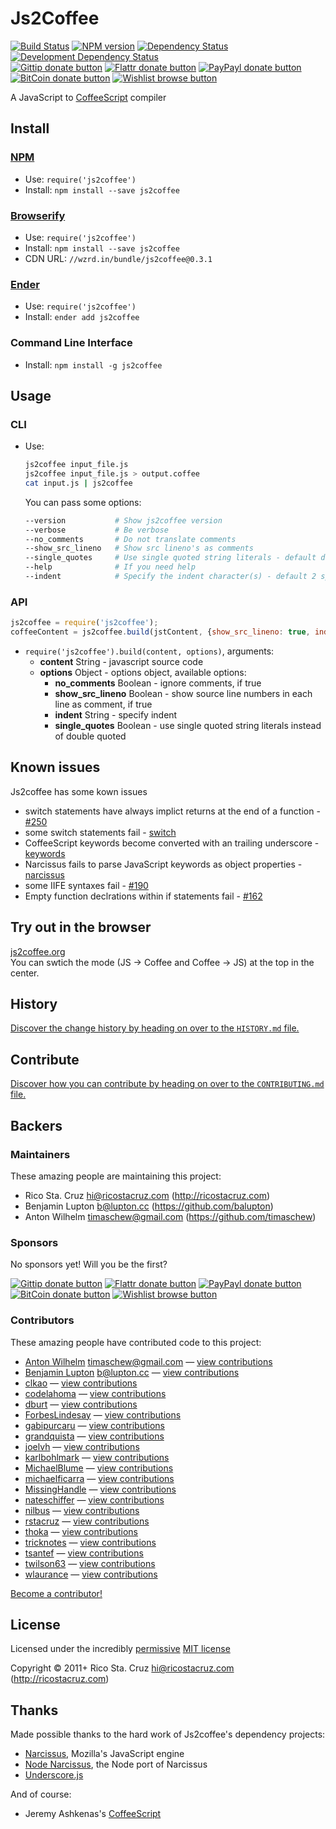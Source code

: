 # Js2Coffee

<!-- BADGES/ -->

[![Build Status](http://img.shields.io/travis-ci/js2coffee/js2coffee.png?branch=master)](http://travis-ci.org/js2coffee/js2coffee "Check this project's build status on TravisCI")
[![NPM version](http://badge.fury.io/js/js2coffee.png)](https://npmjs.org/package/js2coffee "View this project on NPM")
[![Dependency Status](https://david-dm.org/js2coffee/js2coffee.png?theme=shields.io)](https://david-dm.org/js2coffee/js2coffee)
[![Development Dependency Status](https://david-dm.org/js2coffee/js2coffee/dev-status.png?theme=shields.io)](https://david-dm.org/js2coffee/js2coffee#info=devDependencies)<br/>
[![Gittip donate button](http://img.shields.io/gittip/bevry.png)](https://www.gittip.com/bevry/ "Donate weekly to this project using Gittip")
[![Flattr donate button](http://img.shields.io/flattr/donate.png?color=yellow)](http://flattr.com/thing/344188/balupton-on-Flattr "Donate monthly to this project using Flattr")
[![PayPayl donate button](http://img.shields.io/paypal/donate.png?color=yellow)](https://www.paypal.com/cgi-bin/webscr?cmd=_s-xclick&hosted_button_id=QB8GQPZAH84N6 "Donate once-off to this project using Paypal")
[![BitCoin donate button](http://img.shields.io/bitcoin/donate.png?color=yellow)](https://coinbase.com/checkouts/9ef59f5479eec1d97d63382c9ebcb93a "Donate once-off to this project using BitCoin")
[![Wishlist browse button](http://img.shields.io/wishlist/browse.png?color=yellow)](http://amzn.com/w/2F8TXKSNAFG4V "Buy an item on our wishlist for us")

<!-- /BADGES -->


A JavaScript to [CoffeeScript](http://coffeescript.org/) compiler


<!-- INSTALL/ -->

## Install

### [NPM](http://npmjs.org/)
- Use: `require('js2coffee')`
- Install: `npm install --save js2coffee`

### [Browserify](http://browserify.org/)
- Use: `require('js2coffee')`
- Install: `npm install --save js2coffee`
- CDN URL: `//wzrd.in/bundle/js2coffee@0.3.1`

### [Ender](http://ender.jit.su/)
- Use: `require('js2coffee')`
- Install: `ender add js2coffee`

<!-- /INSTALL -->


### Command Line Interface
- Install: `npm install -g js2coffee`


## Usage

### CLI

- Use:

	``` bash
	js2coffee input_file.js
	js2coffee input_file.js > output.coffee
	cat input.js | js2coffee
	```

	You can pass some options:

	``` bash
	--version           # Show js2coffee version
	--verbose           # Be verbose
	--no_comments       # Do not translate comments
	--show_src_lineno   # Show src lineno's as comments
	--single_quotes     # Use single quoted string literals - default double quoted
	--help              # If you need help
	--indent            # Specify the indent character(s) - default 2 spaces
	```


### API

``` javascript
js2coffee = require('js2coffee');
coffeeContent = js2coffee.build(jstContent, {show_src_lineno: true, indent: "    "});
```

- `require('js2coffee').build(content, options)`, arguments:
	- **content** String - javascript source code
	- **options** Object - options object, available options:
		- **no_comments** Boolean - ignore comments, if true
		- **show_src_lineno** Boolean - show source line numbers in each line as comment, if true
		- **indent** String - specify indent
		- **single_quotes** Boolean - use single quoted string literals instead of double quoted

## Known issues

Js2coffee has some kown issues

- switch statements have always implict returns at the end of a function - [#250](https://github.com/rstacruz/js2coffee/pull/250)
- some switch statements fail - [switch](https://github.com/rstacruz/js2coffee/issues?direction=desc&labels=switch-case&page=1&sort=updated&state=open)
- CoffeeScript keywords become converted with an trailing underscore - [keywords](https://github.com/rstacruz/js2coffee/issues?direction=desc&labels=keywords&page=1&sort=updated&state=open)
- Narcissus fails to parse JavaScript keywords as object properties - [narcissus](https://github.com/rstacruz/js2coffee/issues?direction=desc&labels=narcissus&page=1&sort=updated&state=open)
- some IIFE syntaxes fail - [#190](https://github.com/rstacruz/js2coffee/issues/190) 
- Empty function declrations within if statements fail - [#162](https://github.com/rstacruz/js2coffee/issues/162)


## Try out in the browser
[js2coffee.org](http://js2coffee.org)  
You can swtich the mode (JS -> Coffee and Coffee -> JS) at the top in the center.


<!-- HISTORY/ -->

## History
[Discover the change history by heading on over to the `HISTORY.md` file.](https://github.com/js2coffee/js2coffee/blob/master/HISTORY.md#files)

<!-- /HISTORY -->


<!-- CONTRIBUTE/ -->

## Contribute

[Discover how you can contribute by heading on over to the `CONTRIBUTING.md` file.](https://github.com/js2coffee/js2coffee/blob/master/CONTRIBUTING.md#files)

<!-- /CONTRIBUTE -->


<!-- BACKERS/ -->

## Backers

### Maintainers

These amazing people are maintaining this project:

- Rico Sta. Cruz <hi@ricostacruz.com> (http://ricostacruz.com)
- Benjamin Lupton <b@lupton.cc> (https://github.com/balupton)
- Anton Wilhelm <timaschew@gmail.com> (https://github.com/timaschew)

### Sponsors

No sponsors yet! Will you be the first?

[![Gittip donate button](http://img.shields.io/gittip/bevry.png)](https://www.gittip.com/bevry/ "Donate weekly to this project using Gittip")
[![Flattr donate button](http://img.shields.io/flattr/donate.png?color=yellow)](http://flattr.com/thing/344188/balupton-on-Flattr "Donate monthly to this project using Flattr")
[![PayPayl donate button](http://img.shields.io/paypal/donate.png?color=yellow)](https://www.paypal.com/cgi-bin/webscr?cmd=_s-xclick&hosted_button_id=QB8GQPZAH84N6 "Donate once-off to this project using Paypal")
[![BitCoin donate button](http://img.shields.io/bitcoin/donate.png?color=yellow)](https://coinbase.com/checkouts/9ef59f5479eec1d97d63382c9ebcb93a "Donate once-off to this project using BitCoin")
[![Wishlist browse button](http://img.shields.io/wishlist/browse.png?color=yellow)](http://amzn.com/w/2F8TXKSNAFG4V "Buy an item on our wishlist for us")

### Contributors

These amazing people have contributed code to this project:

- [Anton Wilhelm](https://github.com/timaschew) <timaschew@gmail.com> — [view contributions](https://github.com/js2coffee/js2coffee/commits?author=timaschew)
- [Benjamin Lupton](https://github.com/balupton) <b@lupton.cc> — [view contributions](https://github.com/js2coffee/js2coffee/commits?author=balupton)
- [clkao](https://github.com/clkao) — [view contributions](https://github.com/js2coffee/js2coffee/commits?author=clkao)
- [codelahoma](https://github.com/codelahoma) — [view contributions](https://github.com/js2coffee/js2coffee/commits?author=codelahoma)
- [dburt](https://github.com/dburt) — [view contributions](https://github.com/js2coffee/js2coffee/commits?author=dburt)
- [ForbesLindesay](https://github.com/ForbesLindesay) — [view contributions](https://github.com/js2coffee/js2coffee/commits?author=ForbesLindesay)
- [gabipurcaru](https://github.com/gabipurcaru) — [view contributions](https://github.com/js2coffee/js2coffee/commits?author=gabipurcaru)
- [grandquista](https://github.com/grandquista) — [view contributions](https://github.com/js2coffee/js2coffee/commits?author=grandquista)
- [joelvh](https://github.com/joelvh) — [view contributions](https://github.com/js2coffee/js2coffee/commits?author=joelvh)
- [karlbohlmark](https://github.com/karlbohlmark) — [view contributions](https://github.com/js2coffee/js2coffee/commits?author=karlbohlmark)
- [MichaelBlume](https://github.com/MichaelBlume) — [view contributions](https://github.com/js2coffee/js2coffee/commits?author=MichaelBlume)
- [michaelficarra](https://github.com/michaelficarra) — [view contributions](https://github.com/js2coffee/js2coffee/commits?author=michaelficarra)
- [MissingHandle](https://github.com/MissingHandle) — [view contributions](https://github.com/js2coffee/js2coffee/commits?author=MissingHandle)
- [nateschiffer](https://github.com/nateschiffer) — [view contributions](https://github.com/js2coffee/js2coffee/commits?author=nateschiffer)
- [nilbus](https://github.com/nilbus) — [view contributions](https://github.com/js2coffee/js2coffee/commits?author=nilbus)
- [rstacruz](https://github.com/rstacruz) — [view contributions](https://github.com/js2coffee/js2coffee/commits?author=rstacruz)
- [thoka](https://github.com/thoka) — [view contributions](https://github.com/js2coffee/js2coffee/commits?author=thoka)
- [tricknotes](https://github.com/tricknotes) — [view contributions](https://github.com/js2coffee/js2coffee/commits?author=tricknotes)
- [tsantef](https://github.com/tsantef) — [view contributions](https://github.com/js2coffee/js2coffee/commits?author=tsantef)
- [twilson63](https://github.com/twilson63) — [view contributions](https://github.com/js2coffee/js2coffee/commits?author=twilson63)
- [wlaurance](https://github.com/wlaurance) — [view contributions](https://github.com/js2coffee/js2coffee/commits?author=wlaurance)

[Become a contributor!](https://github.com/js2coffee/js2coffee/blob/master/CONTRIBUTING.md#files)

<!-- /BACKERS -->


<!-- LICENSE/ -->

## License

Licensed under the incredibly [permissive](http://en.wikipedia.org/wiki/Permissive_free_software_licence) [MIT license](http://creativecommons.org/licenses/MIT/)

Copyright &copy; 2011+ Rico Sta. Cruz <hi@ricostacruz.com> (http://ricostacruz.com)

<!-- /LICENSE -->


## Thanks

Made possible thanks to the hard work of Js2coffee's dependency projects:

- [Narcissus](https://github.com/mozilla/narcissus), Mozilla's JavaScript engine
- [Node Narcissus](https://github.com/kuno/node-narcissus), the Node port of Narcissus
- [Underscore.js](http://documentcloud.github.com/underscore)

And of course:

- Jeremy Ashkenas's [CoffeeScript](http://jashkenas.github.com/coffee-script/)
